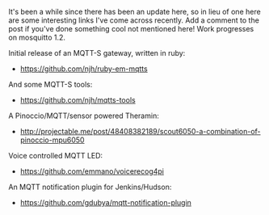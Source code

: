 <!--
.. title: Some interesting MQTT things
.. slug: some-interesting-mqtt-things
.. date: 2013-04-21 21:56:36
.. tags:
.. category:
.. link:
.. description:
.. type: text
-->

It's been a while since there has been an update here, so in lieu of one here
are some interesting links I've come across recently. Add a comment to the post
if you've done something cool not mentioned here! Work progresses on mosquitto
1.2.

Initial release of an MQTT-S gateway, written in ruby:

 * <https://github.com/njh/ruby-em-mqtts>

And some MQTT-S tools:

 * <https://github.com/njh/mqtts-tools>

A Pinoccio/MQTT/sensor powered Theramin:

 * <http://projectable.me/post/48408382189/scout6050-a-combination-of-pinoccio-mpu6050>

Voice controlled MQTT LED:

 * <https://github.com/emmano/voicerecog4pi>

An MQTT notification plugin for Jenkins/Hudson:

 * <https://github.com/gdubya/mqtt-notification-plugin>
